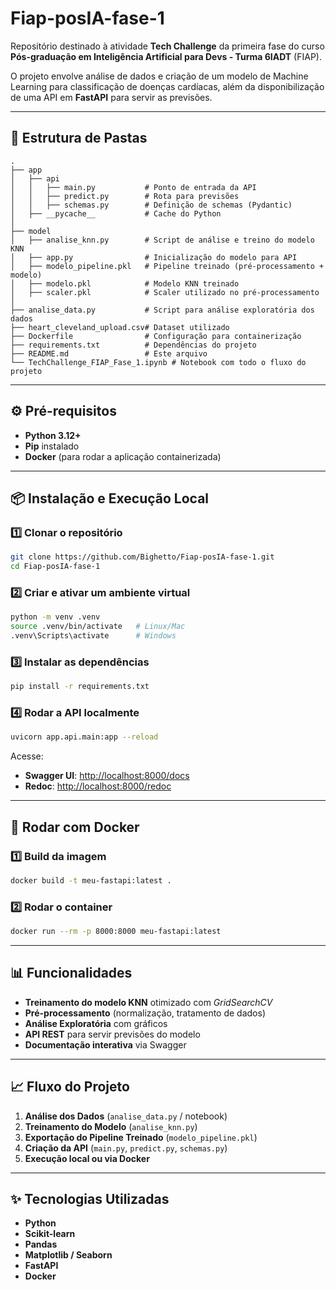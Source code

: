 # Fiap-posIA-fase-1

Repositório destinado à atividade **Tech Challenge** da primeira fase do curso **Pós-graduação em Inteligência Artificial para Devs - Turma 6IADT** (FIAP).

O projeto envolve análise de dados e criação de um modelo de Machine Learning para classificação de doenças cardíacas, além da disponibilização de uma API em **FastAPI** para servir as previsões.

---

## 📂 Estrutura de Pastas

```
.
├── app
│   ├── api
│   │   ├── main.py           # Ponto de entrada da API
│   │   ├── predict.py        # Rota para previsões
│   │   ├── schemas.py        # Definição de schemas (Pydantic)
│   ├── __pycache__           # Cache do Python
│
├── model
│   ├── analise_knn.py        # Script de análise e treino do modelo KNN
│   ├── app.py                # Inicialização do modelo para API
│   ├── modelo_pipeline.pkl   # Pipeline treinado (pré-processamento + modelo)
│   ├── modelo.pkl            # Modelo KNN treinado
│   ├── scaler.pkl            # Scaler utilizado no pré-processamento
│
├── analise_data.py           # Script para análise exploratória dos dados
├── heart_cleveland_upload.csv# Dataset utilizado
├── Dockerfile                # Configuração para containerização
├── requirements.txt          # Dependências do projeto
├── README.md                 # Este arquivo
└── TechChallenge_FIAP_Fase_1.ipynb # Notebook com todo o fluxo do projeto
```

---

## ⚙️ Pré-requisitos

- **Python 3.12+**
- **Pip** instalado
- **Docker** (para rodar a aplicação containerizada)

---

## 📦 Instalação e Execução Local

### 1️⃣ Clonar o repositório
```bash
git clone https://github.com/Bighetto/Fiap-posIA-fase-1.git
cd Fiap-posIA-fase-1
```

### 2️⃣ Criar e ativar um ambiente virtual
```bash
python -m venv .venv
source .venv/bin/activate   # Linux/Mac
.venv\Scripts\activate      # Windows
```

### 3️⃣ Instalar as dependências
```bash
pip install -r requirements.txt
```

### 4️⃣ Rodar a API localmente
```bash
uvicorn app.api.main:app --reload
```

Acesse:
- **Swagger UI**: [http://localhost:8000/docs](http://localhost:8000/docs)  
- **Redoc**: [http://localhost:8000/redoc](http://localhost:8000/redoc)  

---

## 🐳 Rodar com Docker

### 1️⃣ Build da imagem
```bash
docker build -t meu-fastapi:latest .
```

### 2️⃣ Rodar o container
```bash
docker run --rm -p 8000:8000 meu-fastapi:latest
```

---

## 📊 Funcionalidades

- **Treinamento do modelo KNN** otimizado com *GridSearchCV*
- **Pré-processamento** (normalização, tratamento de dados)
- **Análise Exploratória** com gráficos
- **API REST** para servir previsões do modelo
- **Documentação interativa** via Swagger

---

## 📈 Fluxo do Projeto

1. **Análise dos Dados** (`analise_data.py` / notebook)
2. **Treinamento do Modelo** (`analise_knn.py`)
3. **Exportação do Pipeline Treinado** (`modelo_pipeline.pkl`)
4. **Criação da API** (`main.py`, `predict.py`, `schemas.py`)
5. **Execução local ou via Docker**

---

## ✨ Tecnologias Utilizadas

- **Python**
- **Scikit-learn**
- **Pandas**
- **Matplotlib / Seaborn**
- **FastAPI**
- **Docker**
